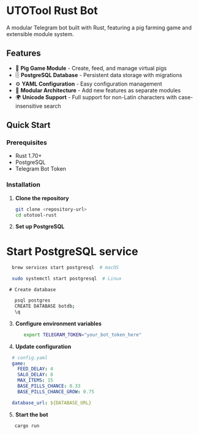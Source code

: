 # UTOTool Rust Bot

A modular Telegram bot built with Rust, featuring a pig farming game and extensible module system.

## Features

- 🐷 **Pig Game Module** - Create, feed, and manage virtual pigs
- 🗄️ **PostgreSQL Database** - Persistent data storage with migrations
- ⚙️ **YAML Configuration** - Easy configuration management
- 🔧 **Modular Architecture** - Add new features as separate modules
- 🌍 **Unicode Support** - Full support for non-Latin characters with case-insensitive search

## Quick Start

### Prerequisites

- Rust 1.70+
- PostgreSQL
- Telegram Bot Token

### Installation

1. **Clone the repository**
   ```bash
   git clone <repository-url>
   cd utotool-rust
   ```

2. **Set up PostgreSQL**
  # Start PostgreSQL service
   ```bash
     brew services start postgresql  # macOS
   ```
   ```bash
     sudo systemctl start postgresql  # Linux
   ```
     # Create database
  ```bash
     psql postgres
     CREATE DATABASE botdb;
     \q
  ```
3. **Configure environment variables**
   ```bash
      export TELEGRAM_TOKEN="your_bot_token_here"
   ```
4. **Update configuration**
```yaml
  # config.yaml
  game:
    FEED_DELAY: 4
    SALO_DELAY: 8
    MAX_ITEMS: 15
    BASE_PILLS_CHANCE: 0.33
    BASE_PILLS_CHANCE_GROW: 0.75

  database_url: ${DATABASE_URL}
```
5. **Start the bot**
```bash
   cargo run
```
